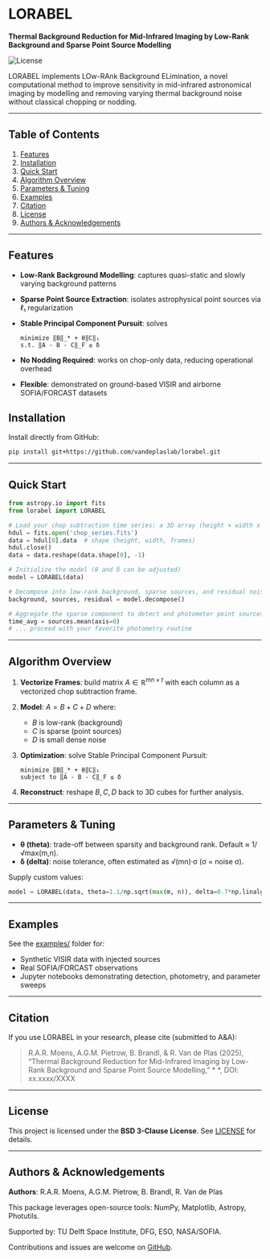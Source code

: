 # LORABEL

**Thermal Background Reduction for Mid-Infrared Imaging by Low-Rank Background and Sparse Point Source Modelling**

![License](https://img.shields.io/badge/license-BSD%203--Clause-blue)

LORABEL implements LOw-RAnk Background ELimination, a novel computational method to improve sensitivity in mid-infrared astronomical imaging by modelling and removing varying thermal background noise without classical chopping or nodding.

---

## Table of Contents

1. [Features](#features)
2. [Installation](#installation)
3. [Quick Start](#quick-start)
4. [Algorithm Overview](#algorithm-overview)
5. [Parameters & Tuning](#parameters--tuning)
6. [Examples](#examples)
7. [Citation](#citation)
8. [License](#license)
9. [Authors & Acknowledgements](#authors--acknowledgements)

---

## Features

* **Low-Rank Background Modelling**: captures quasi-static and slowly varying background patterns
* **Sparse Point Source Extraction**: isolates astrophysical point sources via ℓ₁ regularization
* **Stable Principal Component Pursuit**: solves

  ```text
  minimize ‖B‖_* + θ‖C‖₁
  s.t. ‖A - B - C‖_F ≤ δ
  ```
* **No Nodding Required**: works on chop-only data, reducing operational overhead
* **Flexible**: demonstrated on ground-based VISIR and airborne SOFIA/FORCAST datasets

## Installation

Install directly from GitHub:

```bash
pip install git+https://github.com/vandeplaslab/lorabel.git
```

---

## Quick Start

```python
from astropy.io import fits
from lorabel import LORABEL

# Load your chop subtraction time series: a 3D array (height × width x frames) and reshape to 2D array (pixels x frames)
hdul = fits.open('chop_series.fits')
data = hdul[0].data  # shape (height, width, frames)
hdul.close()
data = data.reshape(data.shape[0], -1)

# Initialize the model (θ and δ can be adjusted)
model = LORABEL(data)

# Decompose into low-rank background, sparse sources, and residual noise
background, sources, residual = model.decompose()

# Aggregate the sparse component to detect and photometer point sources
time_avg = sources.mean(axis=0)
# ... proceed with your favorite photometry routine
```

---

## Algorithm Overview

1. **Vectorize Frames**: build matrix $A\in\mathbb{R}^{mn \times t}$ with each column as a vectorized chop subtraction frame.
2. **Model**: $A = B + C + D$ where:

   * $B$ is low-rank (background)
   * $C$ is sparse (point sources)
   * $D$ is small dense noise
3. **Optimization**: solve Stable Principal Component Pursuit:

   ```text
   minimize ‖B‖_* + θ‖C‖₁
   subject to ‖A - B - C‖_F ≤ δ
   ```
4. **Reconstruct**: reshape $B,C,D$ back to 3D cubes for further analysis.

---

## Parameters & Tuning

* **θ (theta)**: trade-off between sparsity and background rank. Default ≈ 1/√max(m,n).
* **δ (delta)**: noise tolerance, often estimated as √(mn)·σ (σ = noise σ).

Supply custom values:

```python
model = LORABEL(data, theta=1.1/np.sqrt(max(m, n)), delta=0.7*np.linalg.norm(A, 'fro'))
```

---

## Examples

See the [examples/](https://github.com/vandeplaslab/lorabel/tree/main/examples) folder for:

* Synthetic VISIR data with injected sources
* Real SOFIA/FORCAST observations
* Jupyter notebooks demonstrating detection, photometry, and parameter sweeps

---

## Citation

If you use LORABEL in your research, please cite (submitted to A&A):

> R.A.R. Moens, A.G.M. Pietrow, B. Brandl, & R. Van de Plas (2025), “Thermal Background Reduction for Mid-Infrared Imaging by Low-Rank Background and Sparse Point Source Modelling,” * *, DOI: xx.xxxx/XXXX

---

## License

This project is licensed under the **BSD 3-Clause License**. See [LICENSE](LICENSE) for details.

---

## Authors & Acknowledgements

**Authors**: R.A.R. Moens, A.G.M. Pietrow, B. Brandl, R. Van de Plas

This package leverages open-source tools: NumPy, Matplotlib, Astropy, Photutils.

Supported by: TU Delft Space Institute, DFG, ESO, NASA/SOFIA.

Contributions and issues are welcome on [GitHub](https://github.com/vandeplaslab/lorabel).
